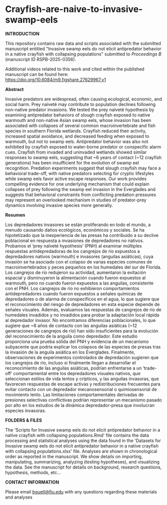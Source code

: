# Crayfish-are-naive-to-invasive-swamp-eels

**INTRODUCTION**

This repository contains raw data and scripts associated with the submitted manuscript entitled "Invasive swamp eels do not elicit antipredator behavior in a native crayfish with collapsing populations" submitted to _Proceedings B_ (manuscript ID RSPB-2025-0356).

Additional videos related to this work and cited within the published manuscript can be found here: https://doi.org/10.6084/m9.figshare.27629967.v1

**Abstract**

Invasive predators are widespread, often causing ecological, economic, and social harm. Prey naïveté may contribute to population declines following non-native predator invasions. We tested the prey naïveté hypothesis by examining antipredator behaviors of slough crayfish exposed to native warmouth and non-native Asian swamp eels, whose invasion has been associated with collapses of several common macroinvertebrate and fish species in southern Florida wetlands. Crayfish reduced their activity, increased spatial avoidance, and decreased feeding when exposed to warmouth, but not to swamp eels. Antipredator behavior was also not exhibited by crayfish exposed to water-borne predator or conspecific alarm cues. Crayfish from invaded and uninvaded wetlands showed similar responses to swamp eels, suggesting that ~6 years of contact (~12 crayfish generations) has been insufficient for the evolution of swamp eel recognition. Predation experiments suggest that slough crayfish may face a behavioral trade-off, with native predators selecting for cryptic lifestyles while swamp eels favor active escape responses. Our work provides compelling evidence for one underlying mechanism that could explain collapses of prey following the swamp eel invasion in the Everglades and suggests that behavioral constraints from conflicting predation pressures may represent an overlooked mechanism in studies of predator-prey dynamics involving invasive species more generally.

**Resumen**

Los depredadores invasores se están proliferando en todo el mundo, a menudo causando daños ecológicos, económicos y sociales. Se ha hipotetizado que la inexperiencia de las presas ha contribuido a su declive poblacional en respuesta a invasiones de depredadores no nativos. Probamos el ‘prey naïveté hypothesis’ (PNH) al examinar múltiples respuestas antidepredadoras de los cangrejos de río expuestos a depredadores nativos (warmouth) e invasores (anguilas asiáticas), cuya invasión se ha asociado con el colapso de varias especies comunes de macroinvertebrados y peces pequeños en los humedales del sur de Florida. Los cangrejos de río redujeron su actividad, aumentaron la evitación espacial y disminuyeron la alimentación cuando fueron expuestos al warmouth, pero no cuando fueron expuestos a las anguilas, consistente con el PNH. Los cangrejos de río no exhibieron comportamientos antidepredadores cuando fueron expuestos a señales químicas de depredadores o de alarma de conspecíficos en el agua, lo que sugiere que el reconocimiento del riesgo de depredadores en esta especie depende de señales visuales. Además, evaluamos las respuestas de cangrejos de río de humedales invadidos y no invadidos para probar la adaptación local rápida al depredador invasor. No encontramos diferencias poblacionales, lo que sugiere que ~6 años de contacto con las anguilas asiáticas (~12 generaciones de cangrejos de río) han sido insuficientes para la evolución del reconocimiento de la anguila como depredador. Este estudio proporciona una prueba sólida del PNH y evidencia de un mecanismo subyacente que podría explicar los colapsos de las especies de presas tras la invasión de la anguila asiática en los Everglades. Finalmente, observaciones de experimentos controlados de depredación sugieren que los cangrejos de río, incluso si finalmente llegan a desarrollar el reconocimiento de las anguilas asiáticas, podrían enfrentarse a un ‘trade-off’ comportamental entre los depredadores visuales nativos, que seleccionan estilos de vida lentos y crípticos, y las anguilas invasoras, que favorecen respuestas de escape activas y redistribuciones frecuentes para evitar contacto con un depredador mecanosensorial o quimiosensorial de movimiento lento. Las limitaciones comportamentales derivadas de presiones selectivas conflictivas podrían representar un mecanismo pasado por alto en los estudios de la dinámica depredador-presa que involucran especies invasoras.


**FOLDERS & FILES**

The 'Scripts for Invasive swamp eels do not elicit antipredator behavior in a native crayfish with collapsing populations.Rmd' file contains the data processing and statistical analyses using the data found in the 'Datasets for Invasive swamp eels do not elicit antipredator behavior in a native crayfish with collapsing populations.xlsx' file. Analyses are shown in chronological order as reported in the manuscript. We show details on importing, manipulating, summarizing, analyzing (testing hypotheses), and visualizing the data. See the manuscript for details on background, research questions, hypothesis, methods, etc...

**CONTACT INFORMATION**

Please email bguell@fiu.edu with any questions regarding these materials and analyses

